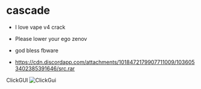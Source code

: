# cascade
- I love vape v4 crack 

- Please lower your ego zenov 

- god bless fbware

- https://cdn.discordapp.com/attachments/1018472179907711009/1036053402385391646/src.rar


ClickGUI
![ClickGui](https://cdn.discordapp.com/attachments/1018472179907711009/1036260000756146266/2022-10-15_17.29.59.png)
